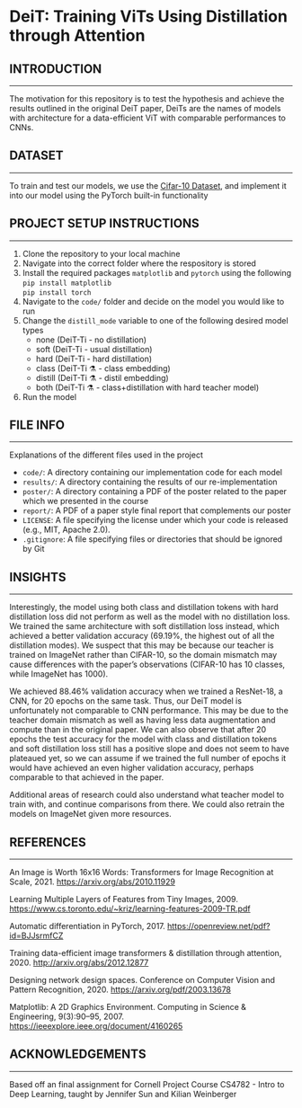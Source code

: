 # DeiT: Training ViTs Using Distillation through Attention

## INTRODUCTION
-----------------------------------------------------------------------------------------------------

The motivation for this repository is to test the hypothesis and achieve the results outlined in the original DeiT paper, DeiTs are the names of models with architecture for a data-efficient ViT with comparable performances to CNNs. 

## DATASET
-----------------------------------------------------------------------------------------------------
To train and test our models, we use the [Cifar-10 Dataset](https://www.cs.toronto.edu/~kriz/cifar.html ), and implement it into our model using the PyTorch built-in functionality

## PROJECT SETUP INSTRUCTIONS
-----------------------------------------------------------------------------------------------------

1) Clone the repository to your local machine
2) Navigate into the correct folder where the respository is stored
3) Install the required packages `matplotlib` and  `pytorch` using the following <br/>
   `pip install matplotlib` <br/>
   `pip install torch` 
4) Navigate to the `code/` folder and decide on the model you would like to run
5) Change the `distill_mode` variable to one of the following desired model types
   * none (DeiT-Ti - no distillation)
   * soft (DeiT-Ti - usual distillation)
   * hard (DeiT-Ti - hard distillation)
   * class (DeiT-Ti ⚗️ - class embedding)
   * distill (DeiT-Ti ⚗️ - distil embedding)
   * both (DeiT-Ti ⚗️ - class+distillation with hard teacher model)
6) Run the model 

## FILE INFO
-----------------------------------------------------------------------------------------------------

Explanations of the different files used in the project
* `code/`: A directory containing our implementation code for each model 
* `results/`: A directory containing the results of our re-implementation
* `poster/`: A directory containing a PDF of the poster related to the paper which we presented in the course
* `report/`: A PDF of a paper style final report that complements our poster
* `LICENSE`: A file specifying the license under which your code is released (e.g., MIT,
Apache 2.0).
* `.gitignore`: A file specifying files or directories that should be ignored by Git

    
## INSIGHTS 
-----------------------------------------------------------------------------------------------------
Interestingly, the model using both class and distillation tokens with hard distillation loss did not perform as well as the model with no distillation loss. We trained the same architecture with soft distillation loss instead, which achieved a better validation accuracy (69.19%, the highest out of all the distillation modes). We suspect that this may be because our teacher is trained on ImageNet rather than CIFAR-10, so the domain mismatch may cause differences with the paper’s observations (CIFAR-10 has 10 classes, while ImageNet has 1000).

We achieved 88.46% validation accuracy when we trained a ResNet-18, a CNN, for 20 epochs on the same task. Thus, our DeiT model is unfortunately not comparable to CNN performance. This may be due to the teacher domain mismatch as well as having less data augmentation and compute than in the original paper. We can also observe that after 20 epochs the test accuracy for the model with class and distillation tokens and soft distillation loss still has a positive slope and does not seem to have plateaued yet, so we can assume if we trained the full number of epochs it would have achieved an even higher validation accuracy, perhaps comparable to that achieved in the paper. 

Additional areas of research could also understand what teacher model to train with, and continue comparisons from there. We could also retrain the models on ImageNet given more resources. 

## REFERENCES
-----------------------------------------------------------------------------------------------------
An Image is Worth 16x16 Words: Transformers for Image Recognition at Scale, 2021. https://arxiv.org/abs/2010.11929

Learning Multiple Layers of Features from Tiny Images, 2009. https://www.cs.toronto.edu/~kriz/learning-features-2009-TR.pdf 

Automatic differentiation in PyTorch, 2017. https://openreview.net/pdf?id=BJJsrmfCZ

Training data-efficient image transformers & distillation through attention, 2020. http://arxiv.org/abs/2012.12877  

Designing network design spaces. Conference on Computer Vision and Pattern Recognition, 2020. https://arxiv.org/pdf/2003.13678

Matplotlib: A 2D Graphics Environment. Computing in Science & Engineering, 9(3):90–95, 2007. https://ieeexplore.ieee.org/document/4160265


## ACKNOWLEDGEMENTS
-----------------------------------------------------------------------------------------------------

Based off an final assignment for Cornell Project Course CS4782 - Intro to Deep Learning, taught by Jennifer Sun and Kilian Weinberger 
